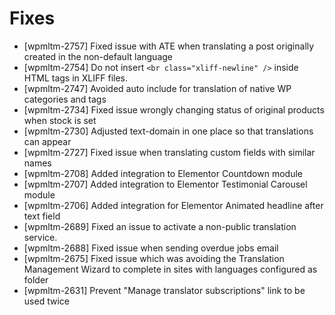 # Fixes
* [wpmltm-2757] Fixed issue with ATE when translating a post originally created in the non-default language
* [wpmltm-2754] Do not insert `<br class="xliff-newline" />` inside HTML tags in XLIFF files.
* [wpmltm-2747] Avoided auto include for translation of native WP categories and tags
* [wpmltm-2734] Fixed issue wrongly changing status of original products when stock is set
* [wpmltm-2730] Adjusted text-domain in one place so that translations can appear
* [wpmltm-2727] Fixed issue when translating custom fields with similar names
* [wpmltm-2708] Added integration to Elementor Countdown module
* [wpmltm-2707] Added integration to Elementor Testimonial Carousel module
* [wpmltm-2706] Added integration for Elementor Animated headline after text field
* [wpmltm-2689] Fixed an issue to activate a non-public translation service.
* [wpmltm-2688] Fixed issue when sending overdue jobs email
* [wpmltm-2675] Fixed issue which was avoiding the Translation Management Wizard to complete in sites with languages configured as folder
* [wpmltm-2631] Prevent "Manage translator subscriptions" link to be used twice